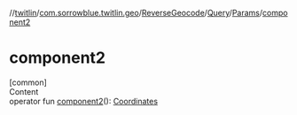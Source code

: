 //[twitlin](../../../../index.md)/[com.sorrowblue.twitlin.geo](../../../index.md)/[ReverseGeocode](../../index.md)/[Query](../index.md)/[Params](index.md)/[component2](component2.md)



# component2  
[common]  
Content  
operator fun [component2](component2.md)(): [Coordinates](../../../../com.sorrowblue.twitlin.objects/-coordinates/index.md)  



